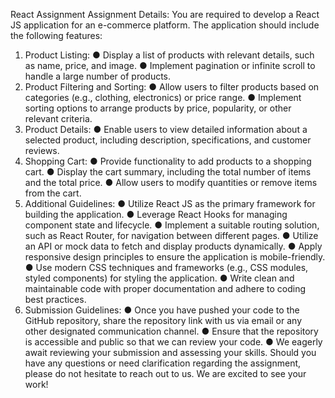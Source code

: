 React Assignment
Assignment Details:
You are required to develop a React JS application for an e-commerce platform. The
application should include the following features:
1. Product Listing:
● Display a list of products with relevant details, such as name, price, and image.
● Implement pagination or infinite scroll to handle a large number of products.
2. Product Filtering and Sorting:
● Allow users to filter products based on categories (e.g., clothing, electronics) or price
range.
● Implement sorting options to arrange products by price, popularity, or other relevant
criteria.
3. Product Details:
● Enable users to view detailed information about a selected product, including
description, specifications, and customer reviews.
4. Shopping Cart:
● Provide functionality to add products to a shopping cart.
● Display the cart summary, including the total number of items and the total price.
● Allow users to modify quantities or remove items from the cart.
5. Additional Guidelines:
● Utilize React JS as the primary framework for building the application.
● Leverage React Hooks for managing component state and lifecycle.
● Implement a suitable routing solution, such as React Router, for navigation between
different pages.
● Utilize an API or mock data to fetch and display products dynamically.
● Apply responsive design principles to ensure the application is mobile-friendly.
● Use modern CSS techniques and frameworks (e.g., CSS modules, styled
components) for styling the application.
● Write clean and maintainable code with proper documentation and adhere to coding
best practices.
6. Submission Guidelines:
● Once you have pushed your code to the GitHub repository, share the repository link
with us via email or any other designated communication channel.
● Ensure that the repository is accessible and public so that we can review your code.
●
We eagerly await reviewing your submission and assessing your skills. Should you have any
questions or need clarification regarding the assignment, please do not hesitate to reach out
to us. We are excited to see your work!
